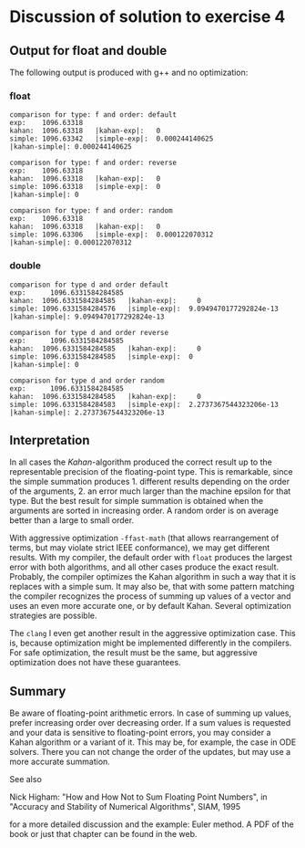 # Discussion of solution to exercise 4

## Output for float and double
The following output is produced with g++ and no optimization:

### float
```
comparison for type: f and order: default
exp:    1096.63318
kahan:	1096.63318	 |kahan-exp|:   0
simple:	1096.63342	 |simple-exp|:	0.000244140625
|kahan-simple|: 0.000244140625

comparison for type: f and order: reverse
exp:    1096.63318
kahan:	1096.63318	 |kahan-exp|:   0
simple:	1096.63318	 |simple-exp|:	0
|kahan-simple|: 0

comparison for type: f and order: random
exp:    1096.63318
kahan:	1096.63318	 |kahan-exp|:   0
simple:	1096.63306	 |simple-exp|:	0.000122070312
|kahan-simple|: 0.000122070312
```

### double
```
comparison for type d and order default
exp:	  1096.6331584284585
kahan:	1096.6331584284585	 |kahan-exp|:	  0
simple:	1096.6331584284576	 |simple-exp|:	9.0949470177292824e-13
|kahan-simple|: 9.0949470177292824e-13

comparison for type d and order reverse
exp:	  1096.6331584284585
kahan:	1096.6331584284585	 |kahan-exp|:	  0
simple:	1096.6331584284585	 |simple-exp|:	0
|kahan-simple|: 0

comparison for type d and order random
exp:	  1096.6331584284585
kahan:	1096.6331584284585	 |kahan-exp|:	  0
simple:	1096.6331584284583	 |simple-exp|:	2.2737367544323206e-13
|kahan-simple|: 2.2737367544323206e-13
```

## Interpretation
In all cases the *Kahan*-algorithm produced the correct result up to the representable precision of the floating-point type.
This is remarkable, since the simple summation produces 1. different results depending on the order of the arguments, 2. an error
much larger than the machine epsilon for that type. But the best result for simple summation is obtained when the arguments are sorted
in increasing order. A random order is on average better than a large to small order.

With aggressive optimization `-ffast-math` (that allows rearrangement of terms, but may violate strict IEEE conformance), we may get
different results. With my compiler, the default order with `float` produces the largest error with both algorithms, and all other cases
produce the exact result. Probably, the compiler optimizes the Kahan algorithm in such a way that it is replaces with a simple sum. It may
also be, that with some pattern matching the compiler recognizes the process of summing up values of a vector and uses an even more accurate one,
or by default Kahan. Several optimization strategies are possible.

The `clang` I even get another result in the aggressive optimization case. This is, because optimization might be implemented differently in the
compilers. For safe optimization, the result must be the same, but aggressive optimization does not have these guarantees.

## Summary
Be aware of floating-point arithmetic errors. In case of summing up values, prefer increasing order over decreasing order. If a sum values is requested
and your data is sensitive to floating-point errors, you may consider a Kahan algorithm or a variant of it. This may be, for example, the case
in ODE solvers. There you can not change the order of the updates, but may use a more accurate summation.

See also

  Nick Higham: "How and How Not to Sum Floating Point Numbers", in "Accuracy and Stability of Numerical Algorithms", SIAM, 1995

for a more detailed discussion and the example: Euler method. A PDF of the book or just that chapter can be found in the web.